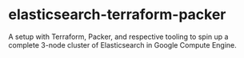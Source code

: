 # elasticsearch-terraform-packer
A setup with Terraform, Packer, and respective tooling to spin up a complete 3-node cluster of Elasticsearch in Google Compute Engine.

